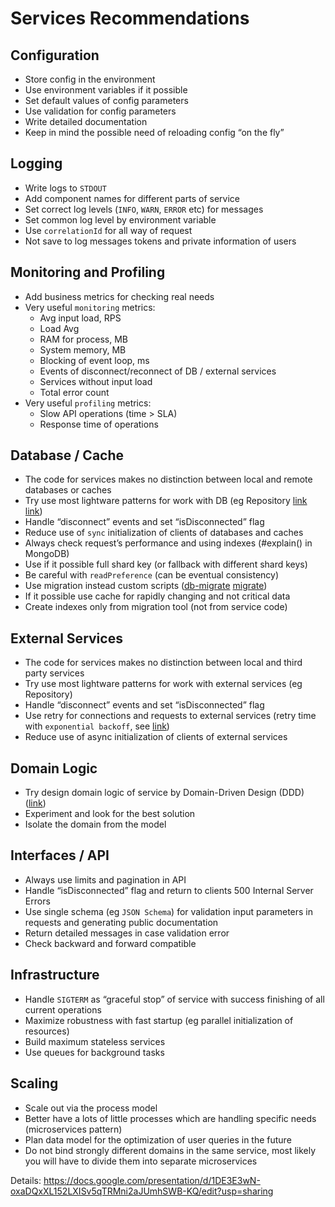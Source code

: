 # Services Recommendations

## Configuration

 - Store config in the environment 
 - Use environment variables if it possible
 - Set default values of config parameters
 - Use validation for config parameters
 - Write detailed documentation
 - Keep in mind the possible need of reloading config “on the fly”

## Logging

 - Write logs to `STDOUT`
 - Add component names for different parts of service
 - Set correct log levels (`INFO`, `WARN`, `ERROR` etc) for messages
 - Set common log level by environment variable
 - Use `correlationId` for all way of request
 - Not save to log messages tokens and private information of users
 
## Monitoring and Profiling

 - Add business metrics for checking real needs
 - Very useful `monitoring` metrics:
   - Avg input load, RPS
   - Load Avg
   - RAM for process, MB
   - System memory, MB 
   - Blocking of event loop, ms
   - Events of disconnect/reconnect of DB / external services
   - Services without input load
   - Total error count
 - Very useful `profiling` metrics:
   - Slow API operations (time > SLA)
   - Response time of operations

## Database / Cache

 - The code for services makes no distinction between local and remote databases or caches
 - Try use most lightware patterns for work with DB (eg Repository [link](https://habrahabr.ru/post/248505/) [link](http://code.tutsplus.com/tutorials/the-repository-design-pattern--net-35804))
 - Handle “disconnect” events and set “isDisconnected” flag
 - Reduce use of `sync` initialization of clients of databases and caches
 - Always check request’s performance and using indexes (#explain() in MongoDB)
 - Use if it possible full shard key (or fallback with different shard keys)
 - Be careful with `readPreference` (can be eventual consistency)
 - Use migration instead custom scripts ([db-migrate](https://github.com/db-migrate/node-db-migrate) [migrate](https://github.com/tj/node-migrate))
 - If it possible use cache for rapidly changing and not critical data
 - Create indexes only from migration tool (not from service code)

## External Services

 - The code for services makes no distinction between local and third party services
 - Try use most lightware patterns for work with external services (eg Repository)
 - Handle “disconnect” events and set “isDisconnected” flag
 - Use retry for connections and requests to external services (retry time with `exponential backoff`, see [link](https://www.npmjs.com/package/retry))
 - Reduce use of async initialization of clients of external services

## Domain Logic

 - Try design domain logic of service by Domain-Driven Design (DDD) ([link](https://habrahabr.ru/post/61524/))
 - Experiment and look for the best solution 
 - Isolate the domain from the model

## Interfaces / API

 - Always use limits and pagination in API
 - Handle “isDisconnected” flag and return to clients 500 Internal Server Errors
 - Use single schema (eg `JSON Schema`) for validation input parameters in requests and generating public documentation
 - Return detailed messages in case validation error
 - Check backward and forward compatible

## Infrastructure

 - Handle `SIGTERM` as “graceful stop” of service with success finishing of all current operations
 - Maximize robustness with fast startup (eg parallel initialization of resources)
 - Build maximum stateless services
 - Use queues for background tasks

## Scaling

 - Scale out via the process model
 - Better have a lots of little processes which are handling specific needs (microservices pattern)
 - Plan data model for the optimization of user queries in the future
 - Do not bind strongly different domains in the same service, most likely you will have to divide them into separate microservices

Details: https://docs.google.com/presentation/d/1DE3E3wN-oxaDQxXL152LXISv5qTRMni2aJUmhSWB-KQ/edit?usp=sharing